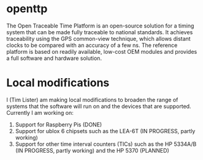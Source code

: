 # openttp

The Open Traceable Time Platform is an open-source solution for a timing system that can be made fully
traceable to national standards. It achieves traceability using the GPS common-view technique, 
which allows distant clocks to be compared with an accuracy of a few ns. 
The reference platform is based on readily available, low-cost OEM modules and provides a full software and hardware solution.
	
# Local modifications

I (Tim Lister) am making local modifications to broaden the range of systems that the software will run on and the devices that are supported. Currently I am working on:
1) Support for Raspberry Pis (DONE)
2) Support for ublox 6 chipsets such as the LEA-6T (IN PROGRESS, partly working)
3) Support for other time interval counters (TICs) such as the HP 5334A/B (IN PROGRESS, partly working) and the HP 5370 (PLANNED)

